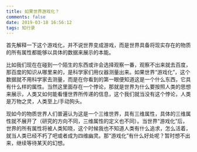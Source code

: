 ```yaml
---
title: 如果世界游戏化？
comments: false
date: 2019-03-18 16:56:12
tags: 知行录
---
```


首先解释一下这个游戏化，并不说世界变成游戏，而是世界具备将现实存在的物质的所有属性都能够以具体的数据来展示的本能。

比如我们现在在碰到一个陌生的东西或许会选择观察一番，观察不出来就去百度，那百度的知识从哪里来的，是科学家们用仪器测量出来。如果世界“游戏化”，这个数据就不用科学家去测量，而是在你看到的第一眼便知道这是一个什么东西，它具有什么样的属性。当然这里面存在一个悖论，那就是世界为什么要按照人类的思想来展示，人类又如何能看懂世界所传递的信息，这个我们就当没有这个悖论，人类是万物之灵，人类至上/手动狗头。

现如今的物质世界人们普遍认为这是一个三维世界，具有三维属性，具体的三维属性就不展开了（研究的方向不同，三维属性的定义也不同）。当世界“游戏化”后，世界的所有属性将被人类知晓，这个时候我也不知道人类有什么追求，怎么活着，就当人类已经不朽了吧或者成为四维幽灵。那“游戏化”有什么好处呢？暂时想不出来，继续等待某天的幻想。